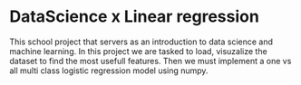 # DataScience x Linear regression

This school project that servers as an introduction to data science and machine learning.
In this project we are tasked to load, visuzalize the dataset to find the most usefull features.
Then we must implement a one vs all multi class logistic regression model using numpy.
